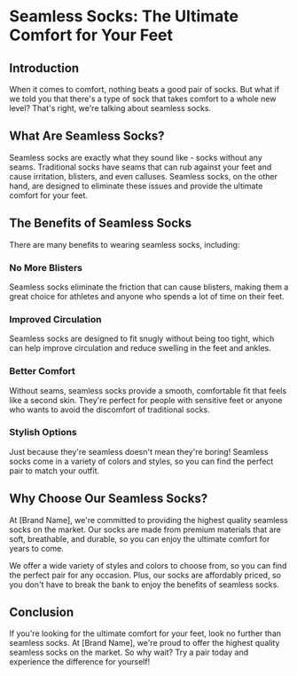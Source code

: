 # Seamless Socks: The Ultimate Comfort for Your Feet

## Introduction

When it comes to comfort, nothing beats a good pair of socks. But what if we told you that there's a type of sock that takes comfort to a whole new level? That's right, we're talking about seamless socks.

## What Are Seamless Socks?

Seamless socks are exactly what they sound like - socks without any seams. Traditional socks have seams that can rub against your feet and cause irritation, blisters, and even calluses. Seamless socks, on the other hand, are designed to eliminate these issues and provide the ultimate comfort for your feet.

## The Benefits of Seamless Socks

There are many benefits to wearing seamless socks, including:

### No More Blisters

Seamless socks eliminate the friction that can cause blisters, making them a great choice for athletes and anyone who spends a lot of time on their feet.

### Improved Circulation

Seamless socks are designed to fit snugly without being too tight, which can help improve circulation and reduce swelling in the feet and ankles.

### Better Comfort

Without seams, seamless socks provide a smooth, comfortable fit that feels like a second skin. They're perfect for people with sensitive feet or anyone who wants to avoid the discomfort of traditional socks.

### Stylish Options

Just because they're seamless doesn't mean they're boring! Seamless socks come in a variety of colors and styles, so you can find the perfect pair to match your outfit.

## Why Choose Our Seamless Socks?

At [Brand Name], we're committed to providing the highest quality seamless socks on the market. Our socks are made from premium materials that are soft, breathable, and durable, so you can enjoy the ultimate comfort for years to come.

We offer a wide variety of styles and colors to choose from, so you can find the perfect pair for any occasion. Plus, our socks are affordably priced, so you don't have to break the bank to enjoy the benefits of seamless socks.

## Conclusion

If you're looking for the ultimate comfort for your feet, look no further than seamless socks. At [Brand Name], we're proud to offer the highest quality seamless socks on the market. So why wait? Try a pair today and experience the difference for yourself!